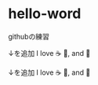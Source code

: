 # hello-word
githubの練習

↓を追加
I love :coffee: :pizza:, and :dancer:

↓を追加
I love :coffee: :pizza:, and :dancer:
